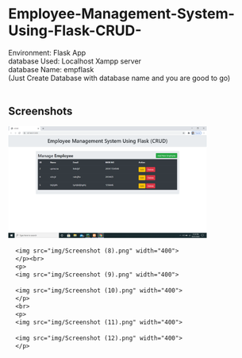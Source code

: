 # Employee-Management-System-Using-Flask-CRUD-

Environment: Flask App <br>
database Used: Localhost Xampp server</br>
database Name: empflask</br>
(Just Create Database with database name and you are good to go)</br></br>

<h2>Screenshots</h2>
<div>
    <p>
      <img src="img/Screenshot (7).png" width="400" >
  
      <img src="img/Screenshot (8).png" width="400">
      </p><br>
      <p>
      <img src="img/Screenshot (9).png" width="400">
        
      <img src="img/Screenshot (10).png" width="400">
      </p>
      <br>
      <p>
      <img src="img/Screenshot (11).png" width="400">
         
      <img src="img/Screenshot (12).png" width="400">
      </p>
</div>
